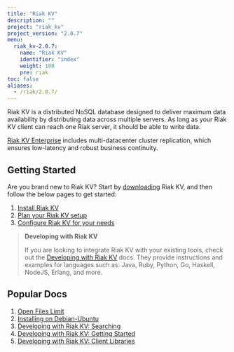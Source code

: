 ```yaml
---
title: "Riak KV"
description: ""
project: "riak_kv"
project_version: "2.0.7"
menu:
  riak_kv-2.0.7:
    name: "Riak KV"
    identifier: "index"
    weight: 100
    pre: riak
toc: false
aliases:
  - /riak/2.0.7/
---
```


[aboutenterprise]: http://basho.com/contact/
[config index]: /riak/kv/2.0.7/configuring
[dev index]: /riak/kv/2.0.7/developing
[downloads]: /riak/kv/2.0.7/downloads/
[install index]: /riak/kv/2.0.7/setup/installing/
[plan index]: /riak/kv/2.0.7/setup/planning
[perf open files]: /riak/kv/2.0.7/using/performance/open-files-limit
[install debian & ubuntu]: /riak/kv/2.0.7/setup/installing/debian-ubuntu
[usage search]: /riak/kv/2.0.7/developing/usage/search
[getting started]: /riak/kv/2.0.7/developing/getting-started
[dev client libraries]: /riak/kv/2.0.7/developing/client-libraries



Riak KV is a distributed NoSQL database designed to deliver maximum data availability by distributing data across multiple servers. As long as your Riak KV client can reach one Riak server, it should be able to write data.

[Riak KV Enterprise][aboutenterprise] includes multi-datacenter cluster replication, which ensures low-latency and robust business continuity.

## Getting Started

Are you brand new to Riak KV? Start by [downloading][downloads] Riak KV, and then follow the below pages to get started:

1. [Install Riak KV][install index]
2. [Plan your Riak KV setup][plan index]
3. [Configure Riak KV for your needs][config index]

>**Developing with Riak KV**
>
>If you are looking to integrate Riak KV with your existing tools, check out the [Developing with Riak KV][dev index] docs. They provide instructions and examples for languages such as: Java, Ruby, Python, Go, Haskell, NodeJS, Erlang, and more.

## Popular Docs

1. [Open Files Limit][perf open files]
2. [Installing on Debian-Ubuntu][install debian & ubuntu]
3. [Developing with Riak KV: Searching][usage search]
4. [Developing with Riak KV: Getting Started][getting started]
5. [Developing with Riak KV: Client Libraries][dev client libraries]
